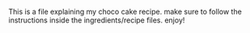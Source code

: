 This is a file explaining my choco cake recipe.
make sure to follow the instructions inside the ingredients/recipe files.
enjoy!
